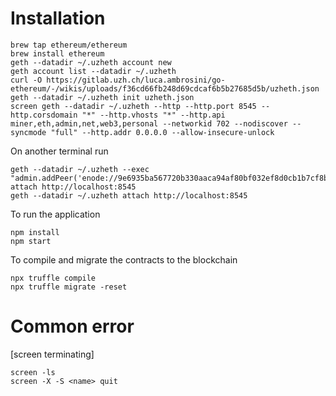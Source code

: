 # Installation

```
brew tap ethereum/ethereum
brew install ethereum
geth --datadir ~/.uzheth account new
geth account list --datadir ~/.uzheth
curl -O https://gitlab.uzh.ch/luca.ambrosini/go-ethereum/-/wikis/uploads/f36cd66fb248d69cdcaf6b5b27685d5b/uzheth.json
geth --datadir ~/.uzheth init uzheth.json
screen geth --datadir ~/.uzheth --http --http.port 8545 --http.corsdomain "*" --http.vhosts "*" --http.api miner,eth,admin,net,web3,personal --networkid 702 --nodiscover --syncmode "full" --http.addr 0.0.0.0 --allow-insecure-unlock
```

On another terminal run

```
geth --datadir ~/.uzheth --exec "admin.addPeer('enode://9e6935ba567720b330aaca94af80bf032ef8d0cb1b7cf8bd73c88320756639e08056f4f08c6a3837cde82a9b575ed26a7391d70fadfaec368e60841bb5654118@130.60.244.246:30303')"  attach http://localhost:8545
geth --datadir ~/.uzheth attach http://localhost:8545
```

To run the application

```
npm install
npm start
```

To compile and migrate the contracts to the blockchain

```
npx truffle compile
npx truffle migrate -reset
```

# Common error

[screen terminating]

```
screen -ls
screen -X -S <name> quit
```
